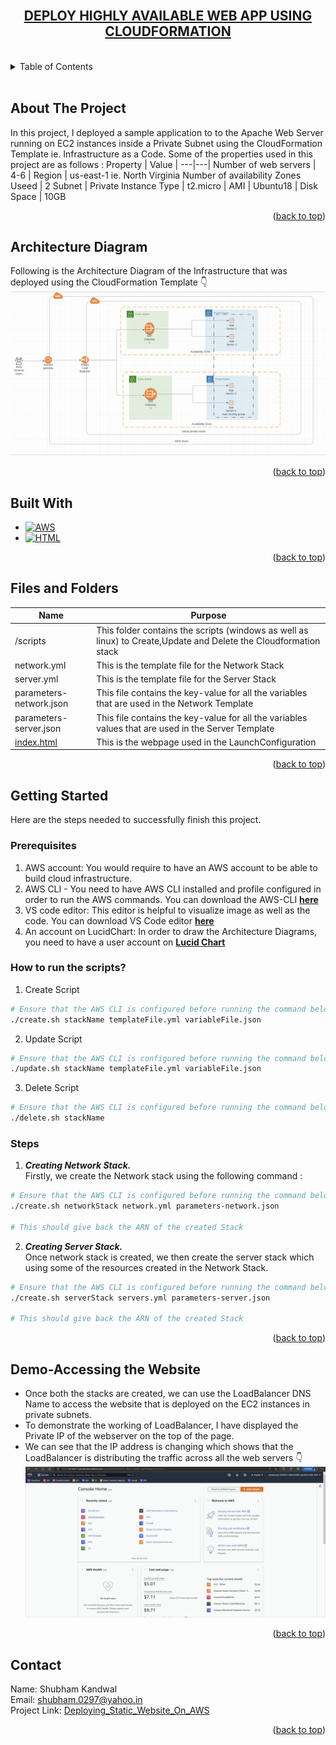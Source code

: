 <!-- PROJECT LOGO -->
<br />
    <div align="center">
    <u><h2 align="center">DEPLOY HIGHLY AVAILABLE WEB APP USING CLOUDFORMATION  </h2></u>
    </div>
<br>

<!-- TABLE OF CONTENTS -->
<details>
  <summary>Table of Contents</summary>
  <ol>
    <li> <a href="#about-the-project">About The Project</a> </li>
    <li><a href="#architecture-diagram">Architecture Diagram</a></li>
    <li><a href="#built-with">Built With</a></li>
    <li><a href="#files-and-folders">Files and Folder</a></li>
    <li>
      <a href="#getting-started">Getting Started</a>
      <ul>
        <li><a href="#prerequisites">Prerequisites</a></li>
        <li><a href="#how-to-run-the-scripts">How to run the scripts ?</a></li>
        <li><a href="#steps">Steps</a></li>
      </ul>
    </li>
    <li><a href="#demo-accessing-the-website">Demo - Accessing the Website</a></li>
    <li><a href="#contact">Contact</a></li>
  </ol>
</details>
<br>




<!-- ABOUT THE PROJECT -->
## About The Project

In this project, I deployed a sample application to to the Apache Web Server running on EC2 instances inside a Private Subnet using the CloudFormation Template ie. Infrastructure as a Code. Some of the properties used in this project are as follows :
Property | Value |
---|---|
Number of web servers | 4-6 |
Region | us-east-1 ie. North Virginia
Number of availability Zones Useed | 2
Subnet | Private
Instance Type | t2.micro |
AMI | Ubuntu18 |
Disk Space | 10GB


<p align="right">(<a href="#readme-top">back to top</a>)</p>


<!-- ARCHITECTURE DIAGRAM -->
## Architecture Diagram
Following is the Architecture Diagram of the Infrastructure that was deployed using the CloudFormation Template 👇 
![Website](/img/1.%20Infrastructure_Diagram.png)


<p align="right">(<a href="#readme-top">back to top</a>)</p>


<!-- BUILT WITH -->
## Built With

* [![AWS][AWS_LOGO]][AWS_URL]
* [![HTML][HTML_LOGO]][HTML_URL]

<p align="right">(<a href="#readme-top">back to top</a>)</p>


<!-- FILES AND FOLDERS -->
## Files and Folders
Name | Purpose |
---|---|
 /scripts|This folder contains the scripts (windows as well as linux) to Create,Update and Delete the Cloudformation stack|
network.yml | This is the template file for the Network Stack
server.yml | This is the template file for the Server Stack
parameters-network.json | This file contains the key-value for all the variables that are used in the Network Template|
parameters-server.json | This file contains the key-value for all the variables values that are used in the Server Template |
[index.html](https://drive.google.com/file/d/1ClFgDNTkaAK4CxV1aC9IGC_K_JjSwim1/view?usp=sharing) | This is the webpage used in the LaunchConfiguration 

<p align="right">(<a href="#readme-top">back to top</a>)</p>

<!-- GETTING STARTED -->
## Getting Started

Here are the steps needed to successfully finish this project. 

### Prerequisites

1. AWS account: You would require to have an AWS account to be able to build cloud infrastructure.
2. AWS CLI - You need to have AWS CLI installed and profile configured in order to run the AWS commands. You can download the AWS-CLI [**here**](https://docs.aws.amazon.com/cli/latest/userguide/getting-started-install.html)
3. VS code editor: This editor is helpful to visualize image as well as the code. You can download VS Code editor [**here**](https://code.visualstudio.com/download)
4. An account on LucidChart: In order to draw the Architecture Diagrams, you need to have a user account on [**Lucid Chart**](www.lucidchart.com) 


### How to run the scripts?
1. Create Script   
```bash
# Ensure that the AWS CLI is configured before running the command below
./create.sh stackName templateFile.yml variableFile.json
```

2. Update Script
```bash
# Ensure that the AWS CLI is configured before running the command below
./update.sh stackName templateFile.yml variableFile.json
```   

3. Delete Script
```bash
# Ensure that the AWS CLI is configured before running the command below
./delete.sh stackName
```  

### Steps

1. ***Creating Network Stack.*** <br>
Firstly, we create the Network stack using the following command :
```bash
# Ensure that the AWS CLI is configured before running the command below
./create.sh networkStack network.yml parameters-network.json

# This should give back the ARN of the created Stack
```  
   
2. ***Creating Server Stack.***<br>
Once network stack is created, we then create the server stack which using some of the resources created in the Network Stack.
```bash
# Ensure that the AWS CLI is configured before running the command below
./create.sh serverStack servers.yml parameters-server.json

# This should give back the ARN of the created Stack
```  
   
<p align="right">(<a href="#readme-top">back to top</a>)</p>


<!-- DEMO-ACCESSING THE WEBSITE -->
## Demo-Accessing the Website 
* Once both the stacks are created, we can use the LoadBalancer DNS Name to access the website that is deployed on the EC2 instances in private subnets.
* To demonstrate the working of LoadBalancer, I have displayed the Private IP of the webserver on the top of the page.
* We can see that the IP address is changing which shows that the LoadBalancer is distributing the traffic across all the web servers 👇 
![Demo](/img/2.%20demo.gif)

<p align="right">(<a href="#readme-top">back to top</a>)</p>


<!-- CONTACT -->
## Contact

Name: Shubham Kandwal  
Email: shubham.0297@yahoo.in  
Project Link: [Deploying_Static_Website_On_AWS](https://github.com/shubham0297/Deploying_Static_Website_On_AWS#prerequisites)

<p align="right">(<a href="#readme-top">back to top</a>)</p>



<!-- https://www.markdownguide.org/basic-syntax/#reference-style-links -->
[AWS_LOGO]: https://img.shields.io/badge/AWS-FF9900?style=plastic&logo=amazonaws&logoColor=black
[AWS_URL]: https://aws.amazon.com/
[HTML_LOGO]: https://img.shields.io/badge/HTML-20232A?style=plastic&logo=HTML5&logoColor=WHITE
[HTML_URL]: https://html.com/
